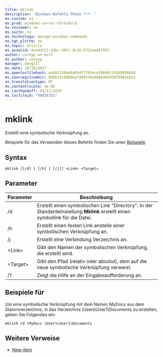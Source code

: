 ```yaml
---
title: mklink
description: 'Windows-Befehle Thema ***- '
ms.custom: na
ms.prod: windows-server-threshold
ms.reviewer: na
ms.suite: na
ms.technology: manage-windows-commands
ms.tgt_pltfrm: na
ms.topic: article
ms.assetid: 0ce4df22-2dbc-48fc-9c16-b721ae85f857
author: coreyp-at-msft
ms.author: coreyp
manager: dongill
ms.date: 10/16/2017
ms.openlocfilehash: eabbf159a64ab5df7f45ece390d0c2fdb9956b80
ms.sourcegitcommit: 0d0b32c8986ba7db9536e0b8648d4ddf9b03e452
ms.translationtype: MT
ms.contentlocale: de-DE
ms.lasthandoff: 04/17/2019
ms.locfileid: "59826331"
---
```

# <a name="mklink"></a>mklink
Erstellt eine symbolische Verknüpfung an.

Beispiele für das Verwenden dieses Befehls finden Sie unter [Beispiele](#BKMK_examples).

## <a name="syntax"></a>Syntax

```
mklink [[/d] | [/h] | [/j]] <Link> <Target>
```

## <a name="parameters"></a>Parameter

|Parameter|Beschreibung|
|---------|-----------|
|/d|Erstellt einen symbolischen Link "Directory". In der Standardeinstellung **Mklink** erstellt einen symbollink für die Datei.|
|/h|Erstellt einen festen Link anstelle einer symbolischen Verknüpfung an.|
|/j|Erstellt eine Verbindung Verzeichnis an.|
|\<Link>|Gibt den Namen der symbolischen Verknüpfung, die erstellt wird.|
|\<Target>|Gibt den Pfad (relativ oder absolut), dem auf die neue symbolische Verknüpfung verweist.|
|/?|Zeigt die Hilfe an der Eingabeaufforderung an.|

## <a name="BKMK_examples"></a>Beispiele für

Um eine symbolische Verknüpfung mit dem Namen MyDocs aus dem Stammverzeichnis, in das Verzeichnis \Users\User1\Documents zu erstellen, geben Sie Folgendes ein:
```
mklink /d \MyDocs \Users\User1\Documents
```
## <a name="additional-references"></a>Weitere Verweise
-   [New-Item](https://docs.microsoft.com/en-us/powershell/module/microsoft.powershell.management/new-item?view=powershell-6)
